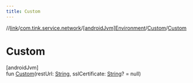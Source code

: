 ```yaml
---
title: Custom
---
```

//[link](../../../../index.html)/[com.tink.service.network](../../index.html)/[[androidJvm]Environment](../index.html)/[Custom](index.html)/[Custom](-custom.html)



# Custom



[androidJvm]\
fun [Custom](-custom.html)(restUrl: [String](https://kotlinlang.org/api/latest/jvm/stdlib/kotlin/-string/index.html), sslCertificate: [String](https://kotlinlang.org/api/latest/jvm/stdlib/kotlin/-string/index.html)? = null)




